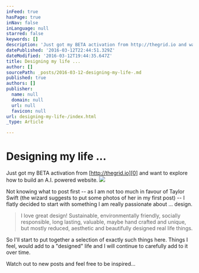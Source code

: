 ```yaml
---
inFeed: true
hasPage: true
inNav: false
inLanguage: null
starred: false
keywords: []
description: 'Just got my BETA activation from http://thegrid.io and want to explore how to build an A.I. powered website. '
datePublished: '2016-03-12T22:44:51.329Z'
dateModified: '2016-03-12T19:44:35.647Z'
title: Designing my life ...
author: []
sourcePath: _posts/2016-03-12-designing-my-life-.md
published: true
authors: []
publisher:
  name: null
  domain: null
  url: null
  favicon: null
url: designing-my-life-/index.html
_type: Article

---
```

# Designing my life ...

Just got my BETA activation from [http://thegrid.io][0] and want to explore how to build an A.I. powered website. ![](https://the-grid-user-content.s3-us-west-2.amazonaws.com/ec16cbb5-6fe0-44bc-996d-725085e8ee75.jpg)

Not knowing what to post first -- as I am not too much in favour of Taylor Swift (the wizard suggests to put some photos of her in my first post) -- I flatly decided to start with something I am really passionate about ... design. 
> 
> I love great design! Sustainable, environmentally friendly, socially responsible, long lasting, valuable, maybe hand crafted and unique, but mostly reduced, aesthetic and beautifully designed real life things.

So I'll start to put together a selection of exactly such things here. Things I feel, would add to a "designed" life and I will continue to carefully add to it over time.

Watch out to new posts and feel free to be inspired...

[0]: http://thegrid.io/